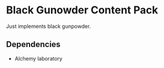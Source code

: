 # Black Gunowder Content Pack

Just implements black gunpowder.

## Dependencies

- Alchemy laboratory

